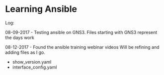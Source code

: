 # Learning Ansible

Log:

08-09-2017 - 
Testing ansible on GNS3.
Files starting with GNS3 represent the days work

08-12-2017 - 
Found the ansible training webinar videos
Will be refining and adding files as I go.
- show_version.yaml
- interface_config.yaml
